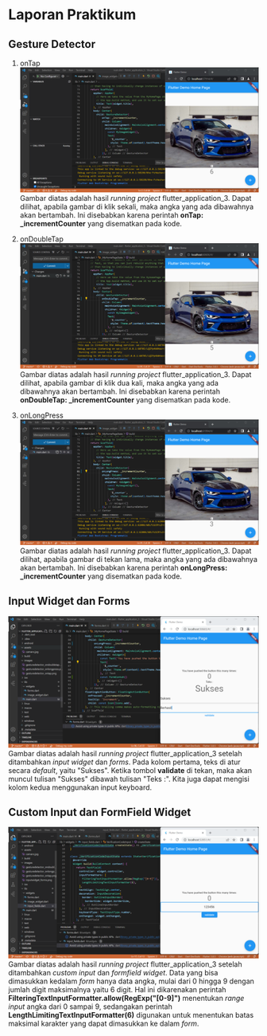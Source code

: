 # Laporan Praktikum

## Gesture Detector

1. onTap
![screenshot](images/gesturedetector_ontap.png)
Gambar diatas adalah hasil *running project* flutter_application_3. Dapat dilihat, apabila gambar di klik sekali, maka angka yang ada dibawahnya akan bertambah. Ini disebabkan karena perintah **onTap: _incrementCounter** yang disematkan pada kode.

2. onDoubleTap
![screenshot](images/gesturedetector_ondoubletap.png)
Gambar diatas adalah hasil *running project* flutter_application_3. Dapat dilihat, apabila gambar di klik dua kali, maka angka yang ada dibawahnya akan bertambah. Ini disebabkan karena perintah **onDoubleTap: _incrementCounter** yang disematkan pada kode.

3. onLongPress
![screenshot](images/gesturedetector_onlongpress.png)
Gambar diatas adalah hasil *running project* flutter_application_3. Dapat dilihat, apabila gambar di tekan lama, maka angka yang ada dibawahnya akan bertambah. Ini disebabkan karena perintah **onLongPress: _incrementCounter** yang disematkan pada kode.

## Input Widget dan Forms
![screenshot](images/inputwidget_forms.png)
Gambar diatas adalah hasil *running project* flutter_application_3 setelah ditambahkan _input widget_ dan _forms_. Pada kolom pertama, teks di atur secara _default_, yaitu "Sukses". Ketika tombol **validate** di tekan, maka akan muncul tulisan "Sukses" dibawah tulisan "Teks :". Kita juga dapat mengisi kolom kedua menggunakan input keyboard. 

## Custom Input dan FormField Widget
![screenshot](images/custominput_formfield_widget.png)
Gambar diatas adalah hasil *running project* flutter_application_3 setelah ditambahkan _custom input_ dan _formfield widget_. Data yang bisa dimasukkan kedalam _form_ hanya data angka, mulai dari 0 hingga 9 dengan jumlah digit maksimalnya yaitu 6 digit. Hal ini dikarenakan perintah **FilteringTextInputFormatter.allow(RegExp("[0-9]")** menentukan *range input* angka dari 0 sampai 9, sedangakan perintah **LengthLimitingTextInputFormatter(6)** digunakan untuk menentukan batas maksimal karakter yang dapat dimasukkan ke dalam *form*.